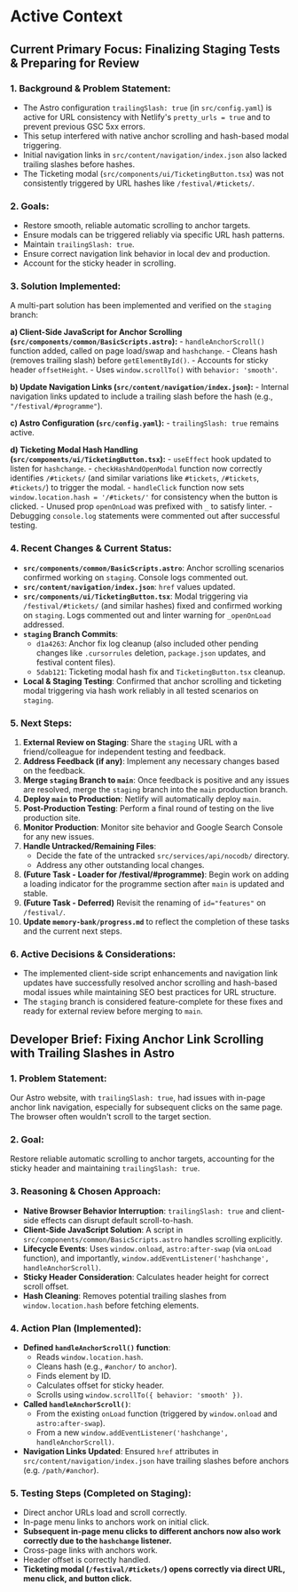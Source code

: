 # Active Context

<!-- Current work focus. Recent changes. Next steps. Active decisions and considerations. -->

## Current Primary Focus: Finalizing Staging Tests & Preparing for Review

### 1. Background & Problem Statement:
- The Astro configuration `trailingSlash: true` (in `src/config.yaml`) is active for URL consistency with Netlify's `pretty_urls = true` and to prevent previous GSC 5xx errors.
- This setup interfered with native anchor scrolling and hash-based modal triggering.
- Initial navigation links in `src/content/navigation/index.json` also lacked trailing slashes before hashes.
- The Ticketing modal (`src/components/ui/TicketingButton.tsx`) was not consistently triggered by URL hashes like `/festival/#tickets/`.

### 2. Goals:
- Restore smooth, reliable automatic scrolling to anchor targets.
- Ensure modals can be triggered reliably via specific URL hash patterns.
- Maintain `trailingSlash: true`.
- Ensure correct navigation link behavior in local dev and production.
- Account for the sticky header in scrolling.

### 3. Solution Implemented:
A multi-part solution has been implemented and verified on the `staging` branch:

   **a) Client-Side JavaScript for Anchor Scrolling (`src/components/common/BasicScripts.astro`):**
    - `handleAnchorScroll()` function added, called on page load/swap and `hashchange`.
    - Cleans hash (removes trailing slash) before `getElementById()`.
    - Accounts for sticky header `offsetHeight`.
    - Uses `window.scrollTo()` with `behavior: 'smooth'`.

   **b) Update Navigation Links (`src/content/navigation/index.json`):**
    - Internal navigation links updated to include a trailing slash before the hash (e.g., `"/festival/#programme"`).

   **c) Astro Configuration (`src/config.yaml`):**
    - `trailingSlash: true` remains active.

   **d) Ticketing Modal Hash Handling (`src/components/ui/TicketingButton.tsx`):**
    - `useEffect` hook updated to listen for `hashchange`.
    - `checkHashAndOpenModal` function now correctly identifies `/#tickets/` (and similar variations like `#tickets`, `/#tickets`, `#tickets/`) to trigger the modal.
    - `handleClick` function now sets `window.location.hash = '/#tickets/'` for consistency when the button is clicked.
    - Unused prop `openOnLoad` was prefixed with `_` to satisfy linter.
    - Debugging `console.log` statements were commented out after successful testing.

### 4. Recent Changes & Current Status:
- **`src/components/common/BasicScripts.astro`**: Anchor scrolling scenarios confirmed working on `staging`. Console logs commented out.
- **`src/content/navigation/index.json`**: `href` values updated.
- **`src/components/ui/TicketingButton.tsx`**: Modal triggering via `/festival/#tickets/` (and similar hashes) fixed and confirmed working on `staging`. Logs commented out and linter warning for `_openOnLoad` addressed.
- **`staging` Branch Commits**: 
    - `d1a4263`: Anchor fix log cleanup (also included other pending changes like `.cursorrules` deletion, `package.json` updates, and festival content files).
    - `5dab121`: Ticketing modal hash fix and `TicketingButton.tsx` cleanup.
- **Local & Staging Testing**: Confirmed that anchor scrolling and ticketing modal triggering via hash work reliably in all tested scenarios on `staging`.

### 5. Next Steps:
1.  **External Review on Staging**: Share the `staging` URL with a friend/colleague for independent testing and feedback.
2.  **Address Feedback (if any)**: Implement any necessary changes based on the feedback.
3.  **Merge `staging` Branch to `main`**: Once feedback is positive and any issues are resolved, merge the `staging` branch into the `main` production branch.
4.  **Deploy `main` to Production**: Netlify will automatically deploy `main`.
5.  **Post-Production Testing**: Perform a final round of testing on the live production site.
6.  **Monitor Production**: Monitor site behavior and Google Search Console for any new issues.
7.  **Handle Untracked/Remaining Files**:
    - Decide the fate of the untracked `src/services/api/nocodb/` directory.
    - Address any other outstanding local changes.
8.  **(Future Task - Loader for /festival/#programme)**: Begin work on adding a loading indicator for the programme section after `main` is updated and stable.
9.  **(Future Task - Deferred)** Revisit the renaming of `id="features"` on `/festival/`.
10. **Update `memory-bank/progress.md`** to reflect the completion of these tasks and the current next steps.

### 6. Active Decisions & Considerations:
- The implemented client-side script enhancements and navigation link updates have successfully resolved anchor scrolling and hash-based modal issues while maintaining SEO best practices for URL structure.
- The `staging` branch is considered feature-complete for these fixes and ready for external review before merging to `main`.

## Developer Brief: Fixing Anchor Link Scrolling with Trailing Slashes in Astro
<!-- Retained for technical reference on the implemented solution -->
### 1. Problem Statement:
Our Astro website, with `trailingSlash: true`, had issues with in-page anchor link navigation, especially for subsequent clicks on the same page. The browser often wouldn't scroll to the target section.

### 2. Goal:
Restore reliable automatic scrolling to anchor targets, accounting for the sticky header and maintaining `trailingSlash: true`.

### 3. Reasoning & Chosen Approach:
- **Native Browser Behavior Interruption**: `trailingSlash: true` and client-side effects can disrupt default scroll-to-hash.
- **Client-Side JavaScript Solution**: A script in `src/components/common/BasicScripts.astro` handles scrolling explicitly.
- **Lifecycle Events**: Uses `window.onload`, `astro:after-swap` (via `onLoad` function), and importantly, `window.addEventListener('hashchange', handleAnchorScroll)`.
- **Sticky Header Consideration**: Calculates header height for correct scroll offset.
- **Hash Cleaning**: Removes potential trailing slashes from `window.location.hash` before fetching elements.

### 4. Action Plan (Implemented):
- **Defined `handleAnchorScroll()` function**:
    - Reads `window.location.hash`.
    - Cleans hash (e.g., `#anchor/` to `anchor`).
    - Finds element by ID.
    - Calculates offset for sticky header.
    - Scrolls using `window.scrollTo({ behavior: 'smooth' })`.
- **Called `handleAnchorScroll()`**:
    - From the existing `onLoad` function (triggered by `window.onload` and `astro:after-swap`).
    - From a new `window.addEventListener('hashchange', handleAnchorScroll)`.
- **Navigation Links Updated**: Ensured `href` attributes in `src/content/navigation/index.json` have trailing slashes before anchors (e.g. `/path/#anchor`).

### 5. Testing Steps (Completed on Staging):
- Direct anchor URLs load and scroll correctly.
- In-page menu links to anchors work on initial click.
- **Subsequent in-page menu clicks to different anchors now also work correctly due to the `hashchange` listener.**
- Cross-page links with anchors work.
- Header offset is correctly handled.
- **Ticketing modal (`/festival/#tickets/`) opens correctly via direct URL, menu click, and button click.**